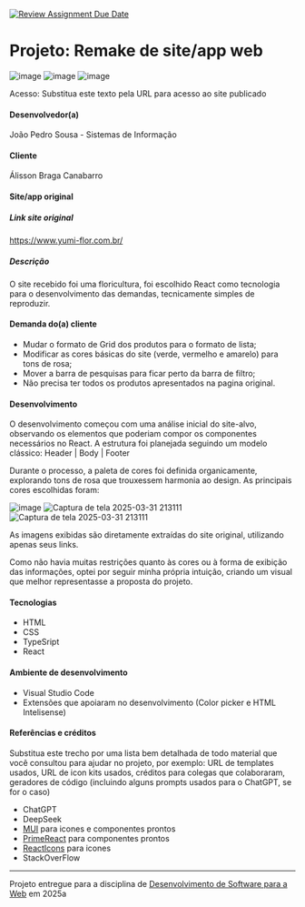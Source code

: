[![Review Assignment Due Date](https://classroom.github.com/assets/deadline-readme-button-22041afd0340ce965d47ae6ef1cefeee28c7c493a6346c4f15d667ab976d596c.svg)](https://classroom.github.com/a/-0GsTofh)
# Projeto: Remake de site/app web

![image](https://github.com/user-attachments/assets/41c16e5b-d766-447a-ae6e-fe1f4fcce481)
![image](https://github.com/user-attachments/assets/dc261529-1f0c-469b-9f6f-23a1746c8ed9)
![image](https://github.com/user-attachments/assets/f1bfd751-b9a5-4fbd-bc49-d69b0188dacb)



Acesso: Substitua este texto pela URL para acesso ao site publicado


#### Desenvolvedor(a)
João Pedro Sousa - Sistemas de Informação

#### Cliente
Álisson Braga Canabarro




#### Site/app original

##### Link site original
https://www.yumi-flor.com.br/

##### Descrição
O site recebido foi uma floricultura, foi escolhido React como tecnologia para o desenvolvimento das demandas, tecnicamente simples de reproduzir. 

#### Demanda do(a) cliente
- Mudar o formato de Grid dos produtos para o formato de lista;
- Modificar as cores básicas do site (verde, vermelho e amarelo) para tons de rosa;
- Mover a barra de pesquisas para ficar perto da barra de filtro;
- Não precisa ter todos os produtos apresentados na pagina original.

#### Desenvolvimento
O desenvolvimento começou com uma análise inicial do site-alvo, observando os elementos que poderiam compor os componentes necessários no React. A estrutura foi planejada seguindo um modelo clássico: Header | Body | Footer

Durante o processo, a paleta de cores foi definida organicamente, explorando tons de rosa que trouxessem harmonia ao design. As principais cores escolhidas foram:

![image](https://github.com/user-attachments/assets/e00a6761-7550-4669-a983-ca84203da6ad)
![Captura de tela 2025-03-31 213111](https://github.com/user-attachments/assets/22f22647-900c-4189-b421-f0c2e68448c7)
![Captura de tela 2025-03-31 213111](https://github.com/user-attachments/assets/59ddd728-17ac-494f-ba61-521770e8c23a)



As imagens exibidas são diretamente extraídas do site original, utilizando apenas seus links.

Como não havia muitas restrições quanto às cores ou à forma de exibição das informações, optei por seguir minha própria intuição, criando um visual que melhor representasse a proposta do projeto.


#### Tecnologias

- HTML
- CSS
- TypeSript
- React

#### Ambiente de desenvolvimento

- Visual Studio Code
- Extensões que apoiaram no desenvolvimento (Color picker e HTML Intelisense)

#### Referências e créditos

Substitua este trecho por uma lista bem detalhada de todo material que você consultou para ajudar no projeto, por exemplo:  URL de templates usados, URL de icon kits usados, créditos para colegas que colaboraram, geradores de código (incluindo alguns prompts usados para o ChatGPT, se for o caso)
- ChatGPT
- DeepSeek
- [MUI](https://mui.com/material-ui/) para icones e componentes prontos
- [PrimeReact](https://primereact.org/) para componentes prontos
- [ReactIcons](https://react-icons.github.io/react-icons/) para icones
- StackOverFlow




---
Projeto entregue para a disciplina de [Desenvolvimento de Software para a Web](http://github.com/andreainfufsm/elc1090-2025a) em 2025a
